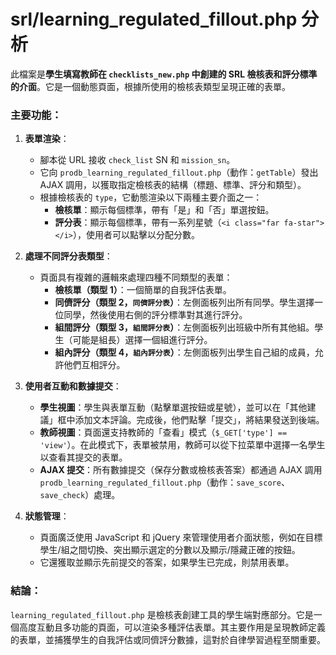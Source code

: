 # srl/learning_regulated_fillout.php 分析

此檔案是**學生填寫教師在 `checklists_new.php` 中創建的 SRL 檢核表和評分標準的介面**。它是一個動態頁面，根據所使用的檢核表類型呈現正確的表單。

### 主要功能：

1.  **表單渲染**：
    *   腳本從 URL 接收 `check_list` SN 和 `mission_sn`。
    *   它向 `prodb_learning_regulated_fillout.php`（動作：`getTable`）發出 AJAX 調用，以獲取指定檢核表的結構（標題、標準、評分和類型）。
    *   根據檢核表的 `type`，它動態渲染以下兩種主要介面之一：
        *   **檢核單**：顯示每個標準，帶有「是」和「否」單選按鈕。
        *   **評分表**：顯示每個標準，帶有一系列星號（`<i class="far fa-star"></i>`），使用者可以點擊以分配分數。

2.  **處理不同評分表類型**：
    *   頁面具有複雜的邏輯來處理四種不同類型的表單：
        *   **檢核單（類型 1）**：一個簡單的自我評估表單。
        *   **同儕評分（類型 2，`同儕評分表`）**：左側面板列出所有同學。學生選擇一位同學，然後使用右側的評分標準對其進行評分。
        *   **組間評分（類型 3，`組間評分表`）**：左側面板列出班級中所有其他組。學生（可能是組長）選擇一個組進行評分。
        *   **組內評分（類型 4，`組內評分表`）**：左側面板列出學生自己組的成員，允許他們互相評分。

3.  **使用者互動和數據提交**：
    *   **學生視圖**：學生與表單互動（點擊單選按鈕或星號），並可以在「其他建議」框中添加文本評論。完成後，他們點擊「提交」，將結果發送到後端。
    *   **教師視圖**：頁面還支持教師的「查看」模式（`$_GET['type'] == 'view'`）。在此模式下，表單被禁用，教師可以從下拉菜單中選擇一名學生以查看其提交的表單。
    *   **AJAX 提交**：所有數據提交（保存分數或檢核表答案）都通過 AJAX 調用 `prodb_learning_regulated_fillout.php`（動作：`save_score`、`save_check`）處理。

4.  **狀態管理**：
    *   頁面廣泛使用 JavaScript 和 jQuery 來管理使用者介面狀態，例如在目標學生/組之間切換、突出顯示選定的分數以及顯示/隱藏正確的按鈕。
    *   它還獲取並顯示先前提交的答案，如果學生已完成，則禁用表單。

### 結論：

`learning_regulated_fillout.php` 是檢核表創建工具的學生端對應部分。它是一個高度互動且多功能的頁面，可以渲染多種評估表單。其主要作用是呈現教師定義的表單，並捕獲學生的自我評估或同儕評分數據，這對於自律學習過程至關重要。
